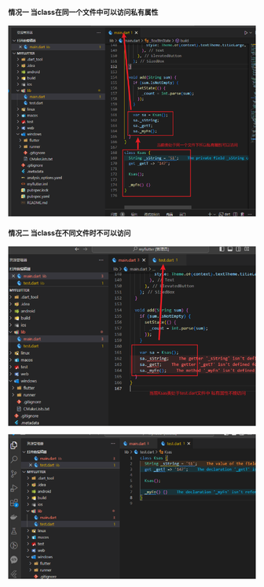 #### 情况一 当class在同一个文件中可以访问私有属性

![image-20240608224953455](asset/image-20240608224953455.png)

#### 情况二 当class在不同文件时不可以访问

![image-20240608225139432](asset/image-20240608225139432.png)

![image-20240608225146557](asset/image-20240608225146557.png)